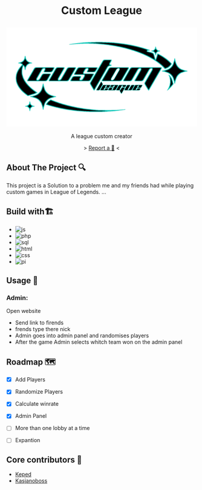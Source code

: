 # <p align="center">Custom League</p>

![image](Images/logoBlue5.png)

<p align="center"> A league custom creator </p>

<p align="center">
> <a href="https://github.com/Kepedoc/CustomLeague/pulls"> Report a 🐛</a> <
</p>

## About The Project :mag:

This project is a Solution to a problem me and my friends had while playing custom games in League of Legends. ...

## Build with🏗️

* ![js]
* ![php]
* ![sql]
* ![html]
* ![css]
* ![pi]

[js]: https://img.shields.io/badge/js-yellow

[php]: https://img.shields.io/badge/php-darkblue

[sql]: https://img.shields.io/badge/sql-blueviolet

[html]: https://img.shields.io/badge/HTML-red

[css]: https://img.shields.io/badge/CSS-yellow

[pi]: https://img.shields.io/badge/RarsberryPI-lightgrey


## Usage :book:

### Admin:

Open website
* Send link to firends
* frends type there nick
* Admin goes into admin panel and randomises players
* After the game Admin selects whitch team won on the admin panel


## Roadmap 🗺️

- [x] Add Players
- [x] Randomize Players 
- [x] Calculate winrate
- [x] Admin Panel
- [ ] More than one lobby at  a time 
- [ ] Expantion


## Core contributors 👥
* [Keped](https://github.com/Kepedoc)
* [Kasjanoboss](https://github.com/KasjanoBoss)
